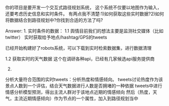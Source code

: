 你的项目是要开发一个交互式路径规划系统，
这个系统不仅要以地图作为输入，
还要考虑历史信息和实时条件。
有两点我不清楚:1)如何获取这些实时数据?2)如何将数据结合到路径规划中?你找到合适的方法了吗?

Answer:
1. 
实时条件的数据：
1.1
舆情目前我们的想法主要是监测社交媒体（比如twitter）
实时获取给予地点/hashtag/GPS的tweets

已经开始构建好了robots系统，可以下载到实时检索数据集，进行数据清理

1.2
获取实时的天气数据
这个在调研各种api，已经有几家候选api服务提供商


2.
分析大量符合范围的实时tweets：分析热度和情感倾向。
tweets讨论热度作为该景点人数到一个评估，结合天气数据进行人数是否拥堵的一种依据
tweets中进行情感分析模型预测，得出主流人群对于该地点近期的情感倾向
然后（热度，天气，主流近期情感倾向）作为节点的一个属性，加入到路径规划当中


